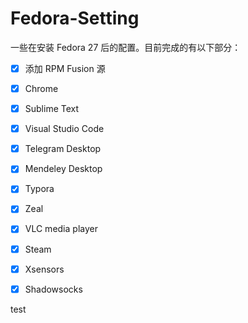 # Fedora-Setting

一些在安装 Fedora 27 后的配置。目前完成的有以下部分：

- [x] 添加 RPM Fusion 源 
- [x] Chrome 
- [x] Sublime Text 
- [x] Visual Studio Code
- [x] Telegram Desktop 
- [x] Mendeley Desktop 
- [x] Typora 
- [x] Zeal 
- [x] VLC media player 
- [x] Steam 
- [x] Xsensors 
- [x] Shadowsocks 


test